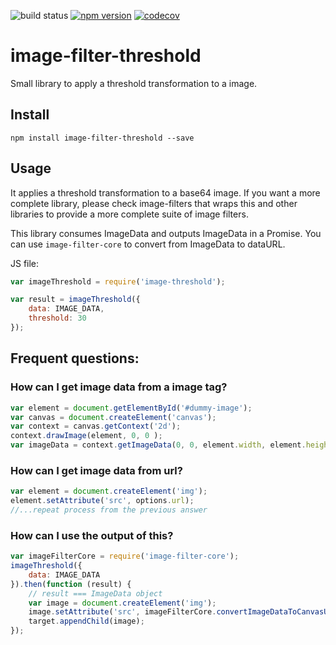 ![build status](https://travis-ci.org/canastro/image-filter-threshold.svg?branch=master)
[![npm version](https://badge.fury.io/js/image-filter-threshold.svg)](https://badge.fury.io/js/image-filter-threshold)
[![codecov](https://codecov.io/gh/canastro/image-filter-threshold/branch/master/graph/badge.svg)](https://codecov.io/gh/canastro/image-filter-threshold)

# image-filter-threshold

Small library to apply a threshold transformation to a image.

## Install

```
npm install image-filter-threshold --save
```

## Usage
It applies a threshold transformation to a base64 image. If you want a more complete library, please check image-filters that wraps this and other libraries to provide a more complete suite of image filters.

This library consumes ImageData and outputs ImageData in a Promise. You can use `image-filter-core` to convert from ImageData to dataURL.

JS file:
```js
var imageThreshold = require('image-threshold');

var result = imageThreshold({
    data: IMAGE_DATA,
    threshold: 30
});
```

## Frequent questions:
### How can I get image data from a image tag?

```js
var element = document.getElementById('#dummy-image');
var canvas = document.createElement('canvas');
var context = canvas.getContext('2d');
context.drawImage(element, 0, 0 );
var imageData = context.getImageData(0, 0, element.width, element.height);
```

### How can I get image data from url?

```js
var element = document.createElement('img');
element.setAttribute('src', options.url);
//...repeat process from the previous answer
```

### How can I use the output of this?

```js
var imageFilterCore = require('image-filter-core');
imageThreshold({
    data: IMAGE_DATA
}).then(function (result) {
    // result === ImageData object
    var image = document.createElement('img');
    image.setAttribute('src', imageFilterCore.convertImageDataToCanvasURL(imageData));
    target.appendChild(image);
});
```
